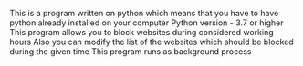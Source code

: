 This is a program written on python which means that you have to have python already installed on your computer 
Python version - 3.7 or higher
This program allows you to block websites during considered working hours
Also you can modify the list of the websites which should be blocked during the given time
This program runs as background process
